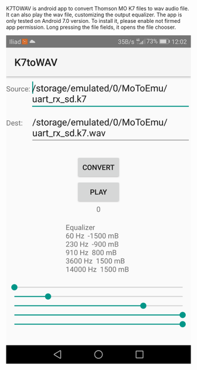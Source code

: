 K7TOWAV is android app to convert Thomson MO K7 files to wav audio file. 
It can also play the wav file, customizing the output equalizer.
The app is only tested on Android 7.0 version.
To install it, please enable not firmed app permission.
Long pressing the file fields, it opens the file chooser.


![](https://github.com/dinoflorenzi/PC128OP/blob/master/Android%20Apps/Screenshot_20220102-120251.png)
